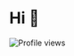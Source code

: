 # Hi 👋

![Profile views](https://komarev.com/ghpvc/?username=sachinparihar&label=Profile%20views&color=0e75b6&style=flat)

